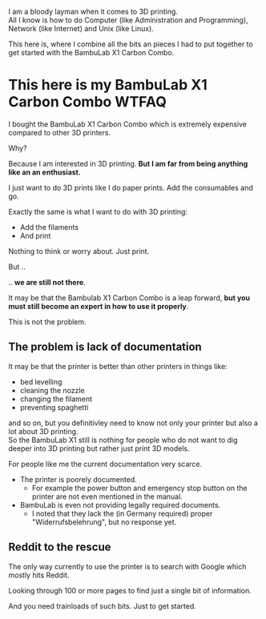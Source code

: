 I am a bloody layman when it comes to 3D printing.  
All I know is how to do Computer (like Administration and Programming), Network (like Internet) and Unix (like Linux).

This here is, where I combine all the bits an pieces I had to put together to get started with the BambuLab X1 Carbon Combo.


# This here is my BambuLab X1 Carbon Combo WTFAQ

I bought the BambuLab X1 Carbon Combo which is extremely expensive compared to other 3D printers.

Why?

Because I am interested in 3D printing.  **But I am far from being anything like an an enthusiast.**

I just want to do 3D prints like I do paper prints.  Add the consumables and go.

Exactly the same is what I want to do with 3D printing:

- Add the filaments
- And print

Nothing to think or worry about.  Just print.

But ..

.. **we are still not there**.

It may be that the Bambulab X1 Carbon Combo is a leap forward, **but you must still become an expert in how to use it properly**.

This is not the problem.

## The problem is lack of documentation

It may be that the printer is better than other printers in things like:

- bed levelling
- cleaning the nozzle
- changing the filament
- preventing spaghetti

and so on, but you definitivley need to know not only your printer but also a lot about 3D printing.  
So the BambuLab X1 still is nothing for people who do not want to dig deeper into 3D printing but rather just print 3D models.

For people like me the current documentation very scarce.

- The printer is poorely documented.
  - For example the power button and emergency stop button on the printer are not even mentioned in the manual.
- BambuLab is even not providing legally required documents.
  - I noted that they lack the (in Germany required) proper "Widerrufsbelehrung", but no response yet.


## Reddit to the rescue

The only way currently to use the printer is to search with Google which mostly hits Reddit.

Looking through 100 or more pages to find just a single bit of information.

And you need trainloads of such bits.  Just to get started.
